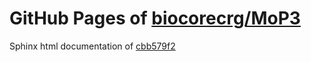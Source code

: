 GitHub Pages of [biocorecrg/MoP3](https://github.com/biocorecrg/MoP3.git)
===
Sphinx html documentation of [cbb579f2](https://github.com/biocorecrg/MoP3/tree/cbb579f2b0c2ef25dd6541d5aaec3eafe7d9039f)
